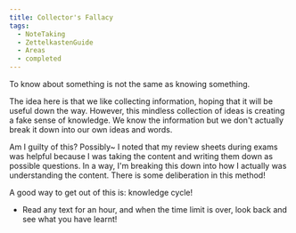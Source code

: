 ```yaml
---
title: Collector's Fallacy
tags:
  - NoteTaking
  - ZettelkastenGuide
  - Areas
  - completed
---
```

To know about something is not the same as knowing something.

The idea here is that we like collecting information, hoping that it will be useful down the way. However, this mindless collection of ideas is creating a fake sense of knowledge. We know the information but we don't actually break it down into our own ideas and words. 

Am I guilty of this? Possibly~ I noted that my review sheets during exams was helpful because I was taking the content and writing them down as possible questions. In a way, I'm breaking this down into how I actually was understanding the content. There is some deliberation in this method!

A good way to get out of this is: knowledge cycle!
- Read any text for an hour, and when the time limit is over, look back and see what you have learnt!
